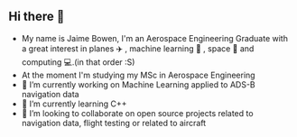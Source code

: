 ## Hi there 👋
- My name is Jaime Bowen, I'm an Aerospace Engineering Graduate with a great interest in planes ✈️ , machine learning 🤖 , space 🚀 and computing 💻.(in that order :S)
- At the moment I'm studying my MSc in Aerospace Engineering 
- 🔭 I’m currently working on Machine Learning applied to ADS-B navigation data
- 🌱 I’m currently learning C++
- 👯 I’m looking to collaborate on open source projects related to navigation data, flight testing or related to aircraft
